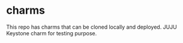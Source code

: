# charms
This repo has charms that can be cloned locally and deployed.
JUJU Keystone charm for testing purpose.
